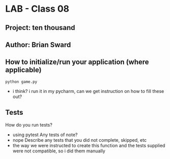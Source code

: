 # LAB - Class 08

## Project: ten thousand

## Author: Brian Sward

## How to initialize/run your application (where applicable)

``python game.py``

- i think? i run it in my pycharm, can we get instruction on how to fill these out?

## Tests

How do you run tests?
- using pytest
Any tests of note?
- nope
Describe any tests that you did not complete, skipped, etc
- the way we were instructed to create this function and the tests supplied were not compatible, so i did them manually 